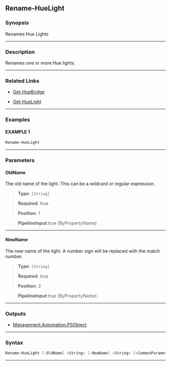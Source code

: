 
Rename-HueLight
---------------
### Synopsis
Renames Hue Lights

---
### Description

Renames one or more Hue lights.

---
### Related Links
* [Get-HueBridge](Get-HueBridge.md)



* [Get-HueLight](Get-HueLight.md)



---
### Examples
#### EXAMPLE 1
```PowerShell
Rename-HueLight
```

---
### Parameters
#### **OldName**

The old name of the light.  This can be a wildcard or regular expression.



> **Type**: ```[String]```

> **Required**: true

> **Position**: 1

> **PipelineInput**:true (ByPropertyName)



---
#### **NewName**

The new name of the light.  A number sign will be replaced with the match number.



> **Type**: ```[String]```

> **Required**: true

> **Position**: 2

> **PipelineInput**:true (ByPropertyName)



---
### Outputs
* [Management.Automation.PSObject](https://learn.microsoft.com/en-us/dotnet/api/System.Management.Automation.PSObject)




---
### Syntax
```PowerShell
Rename-HueLight [-OldName] <String> [-NewName] <String> [<CommonParameters>]
```
---



